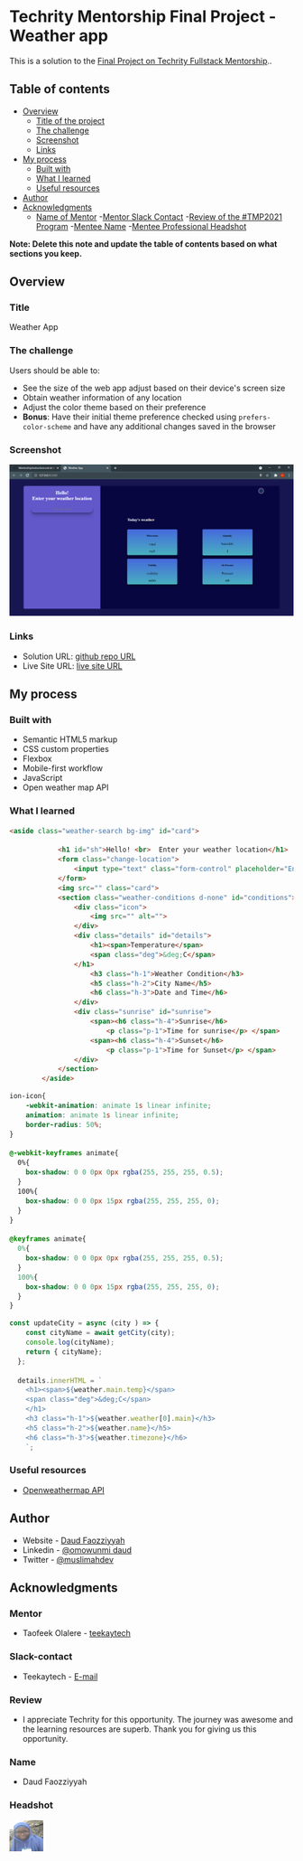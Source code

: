 # Techrity Mentorship Final Project - Weather app

This is a solution to the [Final Project on Techrity Fullstack Mentorship](https://techrity.org/mentorship).. 

## Table of contents

- [Overview](#overview)
  - [Title of the project](#title)
  - [The challenge](#the-challenge)
  - [Screenshot](#screenshot)
  - [Links](#links)
- [My process](#my-process)
  - [Built with](#built-with)
  - [What I learned](#what-i-learned)
  - [Useful resources](#useful-resources)
- [Author](#author)
- [Acknowledgments](#acknowledgments)
   - [Name of Mentor](#mentor)
   -[Mentor Slack Contact](#slack-contact)
   -[Review of the #TMP2021 Program](#review)
   -[Mentee Name](#name)
   -[Mentee Professional Headshot](#headshot)

**Note: Delete this note and update the table of contents based on what sections you keep.**

## Overview

### Title
Weather App

### The challenge

Users should be able to:

- See the size of the web app adjust based on their device's screen size
- Obtain weather information of any location
- Adjust the color theme based on their preference
- **Bonus**: Have their initial theme preference checked using `prefers-color-scheme` and have any additional changes saved in the browser

### Screenshot

![](img/screenshot.PNG)

### Links

- Solution URL: [github repo URL](https://github.com/faozziyyah/weather-app)
- Live Site URL: [live site URL](https://faozziyyah.github.io/weather-app/)

## My process

### Built with

- Semantic HTML5 markup
- CSS custom properties
- Flexbox
- Mobile-first workflow
- JavaScript
- Open weather map API

### What I learned

```html
<aside class="weather-search bg-img" id="card">
            
            <h1 id="sh">Hello! <br>  Enter your weather location</h1>
            <form class="change-location">
                <input type="text" class="form-control" placeholder="Enter city name" name="city">
            </form>
            <img src="" class="card">
            <section class="weather-conditions d-none" id="conditions">
                <div class="icon">
                    <img src="" alt="">
                </div>
                <div class="details" id="details">
                    <h1><span>Temperature</span>
                    <span class="deg">&deg;C</span>
                </h1>
                    <h3 class="h-1">Weather Condition</h3>
                    <h5 class="h-2">City Name</h5>
                    <h6 class="h-3">Date and Time</h6>
                </div>
                <div class="sunrise" id="sunrise">
                    <span><h6 class="h-4">Sunrise</h6>
                        <p class="p-1">Time for sunrise</p> </span>
                    <span><h6 class="h-4">Sunset</h6>
                        <p class="p-1">Time for Sunset</p> </span>
                </div>
            </section>
        </aside>
```
```css
ion-icon{
    -webkit-animation: animate 1s linear infinite;
    animation: animate 1s linear infinite;
    border-radius: 50%;
}

@-webkit-keyframes animate{
  0%{
    box-shadow: 0 0 0px 0px rgba(255, 255, 255, 0.5);
  }
  100%{
    box-shadow: 0 0 0px 15px rgba(255, 255, 255, 0);
  }
}

@keyframes animate{
  0%{
    box-shadow: 0 0 0px 0px rgba(255, 255, 255, 0.5);
  }
  100%{
    box-shadow: 0 0 0px 15px rgba(255, 255, 255, 0);
  }
}
```
```js
const updateCity = async (city ) => {
    const cityName = await getCity(city);
    console.log(cityName);
    return { cityName};
  };

  details.innerHTML = `
    <h1><span>${weather.main.temp}</span>
    <span class="deg">&deg;C</span>
    </h1>
    <h3 class="h-1">${weather.weather[0].main}</h3>
    <h5 class="h-2">${weather.name}</h5>
    <h6 class="h-3">${weather.timezone}</h6>
    `;
```

### Useful resources

- [Openweathermap API](https://openweathermap.org/current)

## Author

- Website - [Daud Faozziyyah](https://resume-cv-xi.vercel.app/)
- Linkedin - [@omowunmi daud](https://www.linkedin.com/in/faasamomowunmi-daud)
- Twitter - [@muslimahdev](https://www.twitter.com/muslimahdev)

## Acknowledgments

### Mentor
- Taofeek Olalere - [teekaytech](https://github.com/teekaytech)

### Slack-contact
- Teekaytech - [E-mail](olaleretaofeek@live.com)

### Review
- I appreciate Techrity for this opportunity. The journey was awesome and the learning resources are superb. Thank you for giving us this opportunity.

### Name
- Daud Faozziyyah 

### Headshot
<img src="img/headshot.jpg" width="60" height="55">